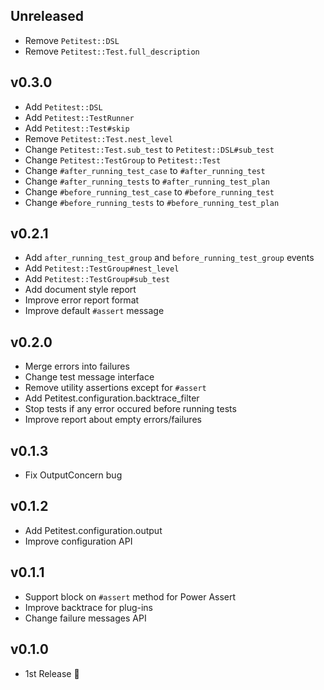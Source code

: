 ## Unreleased

- Remove `Petitest::DSL`
- Remove `Petitest::Test.full_description`

## v0.3.0

- Add `Petitest::DSL`
- Add `Petitest::TestRunner`
- Add `Petitest::Test#skip`
- Remove `Petitest::Test.nest_level`
- Change `Petitest::Test.sub_test` to `Petitest::DSL#sub_test`
- Change `Petitest::TestGroup` to `Petitest::Test`
- Change `#after_running_test_case` to `#after_running_test`
- Change `#after_running_tests` to `#after_running_test_plan`
- Change `#before_running_test_case` to `#before_running_test`
- Change `#before_running_tests` to `#before_running_test_plan`

## v0.2.1

- Add `after_running_test_group` and `before_running_test_group` events
- Add `Petitest::TestGroup#nest_level`
- Add `Petitest::TestGroup#sub_test`
- Add document style report
- Improve error report format
- Improve default `#assert` message

## v0.2.0

- Merge errors into failures
- Change test message interface
- Remove utility assertions except for `#assert`
- Add Petitest.configuration.backtrace_filter
- Stop tests if any error occured before running tests
- Improve report about empty errors/failures

## v0.1.3

- Fix OutputConcern bug

## v0.1.2

- Add Petitest.configuration.output
- Improve configuration API

## v0.1.1

- Support block on `#assert` method for Power Assert
- Improve backtrace for plug-ins
- Change failure messages API

## v0.1.0

- 1st Release :tada:
